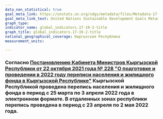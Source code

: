 ```yaml
---
data_non_statistical: true
goal_meta_link: https://unstats.un.org/sdgs/metadata/files/Metadata-17-19-02a.pdf
goal_meta_link_text: United Nations Sustainable Development Goals Metadata (pdf 468kB)
graph_type:
indicator_name: global_indicators.17-19-2-title
graph_title: global_indicators.17-19-2-title
national_geographical_coverage: Кыргызская Республика
measurement_units: 

---
```

### Согласно [Постановлению Кабинета Министров Кыргызской Республики от 22 октября 2021 года № 228 "О подготовке и проведении в 2022 году переписи населения и жилищного фонда в Кыргызской Республике"](http://cbd.minjust.gov.kg/act/view/ru-ru/158633) Кыргызской Республикой проведена перепись населения и жилищного фонда в период с 25 марта по 3 апреля 2022 года в электронном формате. В отдаленных зонах республики перепись проведена в период с 23 апреля по 2 мая 2022 года.
